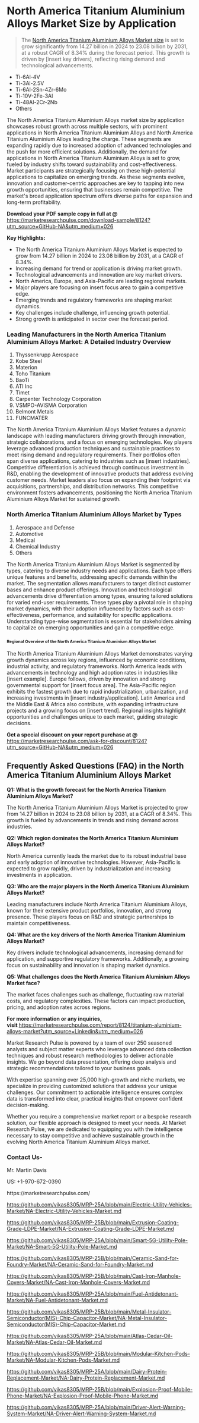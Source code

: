 <h1>North America Titanium Aluminium Alloys Market&nbsp;Size by Application</h1><blockquote><p>The <a href="https://marketresearchpulse.com/download-sample/8124?utm_source=GitHub-NA&amp;utm_medium=026">North America Titanium Aluminium Alloys Market size</a> is set to grow significantly from 14.27 billion in 2024 to 23.08 billion by 2031, at a robust CAGR of 8.34% during the forecast period. This growth is driven by [insert key drivers], reflecting rising demand and technological advancements.</p></blockquote><ul><li>Ti-6Al-4V<li> Ti-3Al-2.5V<li> Ti-6Al-2Sn-4Zr-6Mo<li> Ti-10V-2Fe-3Al<li> Ti-48Al-2Cr-2Nb<li> Others</li></ul><p>The North America Titanium Aluminium Alloys market size by application showcases robust growth across multiple sectors, with prominent applications in North America Titanium Aluminium Alloys and North America Titanium Aluminium Alloys leading the charge. These segments are expanding rapidly due to increased adoption of advanced technologies and the push for more efficient solutions. Additionally, the demand for applications in North America Titanium Aluminium Alloys is set to grow, fueled by industry shifts toward sustainability and cost-effectiveness. Market participants are strategically focusing on these high-potential applications to capitalize on emerging trends. As these segments evolve, innovation and customer-centric approaches are key to tapping into new growth opportunities, ensuring that businesses remain competitive. The market's broad application spectrum offers diverse paths for expansion and long-term profitability.</p><p><strong>Download your PDF sample copy in full at @ </strong><a href="https://marketresearchpulse.com/download-sample/8124?utm_source=GitHub-NA&amp;utm_medium=026">https://marketresearchpulse.com/download-sample/8124?utm_source=GitHub-NA&amp;utm_medium=026</a></p><p><strong>Key Highlights: </strong></p><ul><li>The North America Titanium Aluminium Alloys Market is expected to grow from 14.27 billion in 2024 to 23.08 billion by 2031, at a CAGR of 8.34%.</li><li>Increasing demand for trend or application is driving market growth.</li><li>Technological advancements and innovation are key market drivers.</li><li>North America, Europe, and Asia-Pacific are leading regional markets.</li><li>Major players are focusing on insert focus area to gain a competitive edge.</li><li>Emerging trends and regulatory frameworks are shaping market dynamics.</li><li>Key challenges include challenge, influencing growth potential.</li><li>Strong growth is anticipated in sector over the forecast period.</li></ul><h3>Leading Manufacturers in the North America Titanium Aluminium Alloys Market: A Detailed Industry Overview</h3><ol><li>Thyssenkrupp Aerospace</li><li>Kobe Steel</li><li>Materion</li><li>Toho Titanium</li><li>BaoTi</li><li>ATI Inc</li><li>Timet</li><li>Carpenter Technology Corporation</li><li>VSMPO-AVISMA Corporation</li><li>Belmont Metals</li><li>FUNCMATER</li></ol><div class="flex max-w-full flex-col flex-grow"><div class="min-h-8 text-message flex w-full flex-col items-end gap-2 whitespace-normal break-words [.text-message+&amp;]:mt-5" dir="auto" data-message-author-role="assistant" data-message-id="fd8432e4-4910-450d-b182-61b7bfb0a01f" data-message-model-slug="gpt-4o"><div class="flex w-full flex-col gap-1 empty:hidden first:pt-[3px]"><div class="markdown prose w-full break-words dark:prose-invert light"><p>The North America Titanium Aluminium Alloys Market features a dynamic landscape with leading manufacturers driving growth through innovation, strategic collaborations, and a focus on emerging technologies. Key players leverage advanced production techniques and sustainable practices to meet rising demand and regulatory requirements. Their portfolios often span diverse applications, catering to industries such as [insert industries]. Competitive differentiation is achieved through continuous investment in R&amp;D, enabling the development of innovative products that address evolving customer needs. Market leaders also focus on expanding their footprint via acquisitions, partnerships, and distribution networks. This competitive environment fosters advancements, positioning the North America Titanium Aluminium Alloys Market for sustained growth.</p></div></div></div></div><h3>North America Titanium Aluminium Alloys Market by Types</h3><ol><li>Aerospace and Defense<li> Automotive<li> Medical<li> Chemical Industry<li> Others</li></ol><div class="flex max-w-full flex-col flex-grow"><div class="min-h-8 text-message flex w-full flex-col items-end gap-2 whitespace-normal break-words [.text-message+&amp;]:mt-5" dir="auto" data-message-author-role="assistant" data-message-id="084470be-0bb7-4664-bddf-5156b4f41249" data-message-model-slug="gpt-4o-mini"><div class="flex w-full flex-col gap-1 empty:hidden first:pt-[3px]"><div class="markdown prose w-full break-words dark:prose-invert light"><p>The North America Titanium Aluminium Alloys Market is segmented by types, catering to diverse industry needs and applications. Each type offers unique features and benefits, addressing specific demands within the market. The segmentation allows manufacturers to target distinct customer bases and enhance product offerings. Innovation and technological advancements drive differentiation among types, ensuring tailored solutions for varied end-user requirements. These types play a pivotal role in shaping market dynamics, with their adoption influenced by factors such as cost-effectiveness, performance, and suitability for specific applications. Understanding type-wise segmentation is essential for stakeholders aiming to capitalize on emerging opportunities and gain a competitive edge.</p></div></div></div></div><h3><span style="font-size: 11px;">Regional Overview of the North America Titanium Aluminium Alloys Market</span></h3><div class="flex max-w-full flex-col flex-grow"><div class="min-h-8 text-message flex w-full flex-col items-end gap-2 whitespace-normal break-words [.text-message+&amp;]:mt-5" dir="auto" data-message-author-role="assistant" data-message-id="e9038762-ce64-4e30-91c9-9bd413514231" data-message-model-slug="gpt-4o-mini"><div class="flex w-full flex-col gap-1 empty:hidden first:pt-[3px]"><div class="markdown prose w-full break-words dark:prose-invert light"><p>The North America Titanium Aluminium Alloys Market demonstrates varying growth dynamics across key regions, influenced by economic conditions, industrial activity, and regulatory frameworks. North America leads with advancements in technology and high adoption rates in industries like [insert example]. Europe follows, driven by innovation and strong governmental support for [insert focus area]. The Asia-Pacific region exhibits the fastest growth due to rapid industrialization, urbanization, and increasing investments in [insert industry/application]. Latin America and the Middle East &amp; Africa also contribute, with expanding infrastructure projects and a growing focus on [insert trend]. Regional insights highlight opportunities and challenges unique to each market, guiding strategic decisions.</p></div></div></div></div><p><strong>Get a special discount on your report purchase at @ </strong><a href="https://marketresearchpulse.com/ask-for-discount/8124?utm_source=GitHub-NA&amp;utm_medium=026">https://marketresearchpulse.com/ask-for-discount/8124?utm_source=GitHub-NA&amp;utm_medium=026</a></p><h2>Frequently Asked Questions (FAQ) in the North America Titanium Aluminium Alloys Market</h2><p><strong>Q1: What is the growth forecast for the North America Titanium Aluminium Alloys Market?</strong></p><p>The North America Titanium Aluminium Alloys Market is projected to grow from 14.27 billion in 2024 to 23.08 billion by 2031, at a CAGR of 8.34%. This growth is fueled by advancements in trends and rising demand across industries.</p><p><strong>Q2: Which region dominates the North America Titanium Aluminium Alloys Market?</strong></p><p>North America currently leads the market due to its robust industrial base and early adoption of innovative technologies. However, Asia-Pacific is expected to grow rapidly, driven by industrialization and increasing investments in application.</p><p><strong>Q3: Who are the major players in the North America Titanium Aluminium Alloys Market?</strong></p><p>Leading manufacturers include North America Titanium Aluminium Alloys, known for their extensive product portfolios, innovation, and strong presence. These players focus on R&amp;D and strategic partnerships to maintain competitiveness.</p><p><strong>Q4: What are the key drivers of the North America Titanium Aluminium Alloys Market?</strong></p><p>Key drivers include technological advancements, increasing demand for application, and supportive regulatory frameworks. Additionally, a growing focus on sustainability and innovation is shaping market dynamics.</p><p><strong>Q5: What challenges does the North America Titanium Aluminium Alloys Market face?</strong></p><p>The market faces challenges such as challenge, fluctuating raw material costs, and regulatory complexities. These factors can impact production, pricing, and adoption rates across regions.</p><p><strong>For more information or any inquiries, visit&nbsp;</strong><a href="https://marketresearchpulse.com/report/8124/titanium-aluminium-alloys-market?utm_source=Linkedin&utm_medium=026">https://marketresearchpulse.com/report/8124/titanium-aluminium-alloys-market?utm_source=Linkedin&utm_medium=026</a></p><p>Market Research Pulse is powered by a team of over 250 seasoned analysts and subject matter experts who leverage advanced data collection techniques and robust research methodologies to deliver actionable insights. We go beyond data presentation, offering deep analysis and strategic recommendations tailored to your business goals.</p><p>With expertise spanning over 25,000 high-growth and niche markets, we specialize in providing customized solutions that address your unique challenges. Our commitment to actionable intelligence ensures complex data is transformed into clear, practical insights that empower confident decision-making.</p><p>Whether you require a comprehensive market report or a bespoke research solution, our flexible approach is designed to meet your needs. At Market Research Pulse, we are dedicated to equipping you with the intelligence necessary to stay competitive and achieve sustainable growth in the evolving North America Titanium Aluminium Alloys market.</p><h3><strong>Contact Us-</strong></h3><p>Mr. Martin Davis</p><p>US: +1-970-672-0390</p><p>https://marketresearchpulse.com/</p><p><a href="https://github.com/vikas8305/MRP-25A/blob/main/Electric-Utility-Vehicles-Market/NA-Electric-Utility-Vehicles-Market.md">https://github.com/vikas8305/MRP-25A/blob/main/Electric-Utility-Vehicles-Market/NA-Electric-Utility-Vehicles-Market.md</a></p><p><a href="https://github.com/vikas8305/MRP-25B/blob/main/Extrusion-Coating-Grade-LDPE-Market/NA-Extrusion-Coating-Grade-LDPE-Market.md">https://github.com/vikas8305/MRP-25B/blob/main/Extrusion-Coating-Grade-LDPE-Market/NA-Extrusion-Coating-Grade-LDPE-Market.md</a></p><p><a href="https://github.com/vikas8305/MRP-25A/blob/main/Smart-5G-Utility-Pole-Market/NA-Smart-5G-Utility-Pole-Market.md">https://github.com/vikas8305/MRP-25A/blob/main/Smart-5G-Utility-Pole-Market/NA-Smart-5G-Utility-Pole-Market.md</a></p><p><a href="https://github.com/vikas8305/MRP-25B/blob/main/Ceramic-Sand-for-Foundry-Market/NA-Ceramic-Sand-for-Foundry-Market.md">https://github.com/vikas8305/MRP-25B/blob/main/Ceramic-Sand-for-Foundry-Market/NA-Ceramic-Sand-for-Foundry-Market.md</a></p><p><a href="https://github.com/vikas8305/MRP-25B/blob/main/Cast-Iron-Manhole-Covers-Market/NA-Cast-Iron-Manhole-Covers-Market.md">https://github.com/vikas8305/MRP-25B/blob/main/Cast-Iron-Manhole-Covers-Market/NA-Cast-Iron-Manhole-Covers-Market.md</a></p><p><a href="https://github.com/vikas8305/MRP-25A/blob/main/Fuel-Antidetonant-Market/NA-Fuel-Antidetonant-Market.md">https://github.com/vikas8305/MRP-25A/blob/main/Fuel-Antidetonant-Market/NA-Fuel-Antidetonant-Market.md</a></p><p><a href="https://github.com/vikas8305/MRP-25B/blob/main/Metal-Insulator-Semiconductor(MIS)-Chip-Capacitor-Market/NA-Metal-Insulator-Semiconductor(MIS)-Chip-Capacitor-Market.md">https://github.com/vikas8305/MRP-25B/blob/main/Metal-Insulator-Semiconductor(MIS)-Chip-Capacitor-Market/NA-Metal-Insulator-Semiconductor(MIS)-Chip-Capacitor-Market.md</a></p><p><a href="https://github.com/vikas8305/MRP-25A/blob/main/Atlas-Cedar-Oil-Market/NA-Atlas-Cedar-Oil-Market.md">https://github.com/vikas8305/MRP-25A/blob/main/Atlas-Cedar-Oil-Market/NA-Atlas-Cedar-Oil-Market.md</a></p><p><a href="https://github.com/vikas8305/MRP-25B/blob/main/Modular-Kitchen-Pods-Market/NA-Modular-Kitchen-Pods-Market.md">https://github.com/vikas8305/MRP-25B/blob/main/Modular-Kitchen-Pods-Market/NA-Modular-Kitchen-Pods-Market.md</a></p><p><a href="https://github.com/vikas8305/MRP-25A/blob/main/Dairy-Protein-Replacement-Market/NA-Dairy-Protein-Replacement-Market.md">https://github.com/vikas8305/MRP-25A/blob/main/Dairy-Protein-Replacement-Market/NA-Dairy-Protein-Replacement-Market.md</a></p><p><a href="https://github.com/vikas8305/MRP-25B/blob/main/Explosion-Proof-Mobile-Phone-Market/NA-Explosion-Proof-Mobile-Phone-Market.md">https://github.com/vikas8305/MRP-25B/blob/main/Explosion-Proof-Mobile-Phone-Market/NA-Explosion-Proof-Mobile-Phone-Market.md</a></p><p><a href="https://github.com/vikas8305/MRP-25A/blob/main/Driver-Alert-Warning-System-Market/NA-Driver-Alert-Warning-System-Market.md">https://github.com/vikas8305/MRP-25A/blob/main/Driver-Alert-Warning-System-Market/NA-Driver-Alert-Warning-System-Market.md</a></p>
